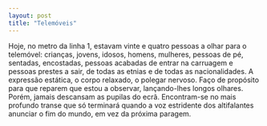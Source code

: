 ```yaml
---
layout: post
title: "Telemóveis"
---
```


Hoje, no metro da linha 1, estavam vinte e quatro pessoas a olhar para o telemóvel: crianças, jovens, idosos, homens, mulheres, pessoas de pé, sentadas, encostadas, pessoas acabadas de entrar na carruagem e pessoas prestes a sair, de todas as etnias e de todas as nacionalidades. A expressão estática, o corpo relaxado, o polegar nervoso. Faço de propósito para que reparem que estou a observar, lançando-lhes longos olhares. Porém, jamais descansam as pupilas do ecrã. Encontram-se no mais profundo transe que só terminará quando a voz estridente dos altifalantes anunciar o fim do mundo, em vez da próxima paragem.